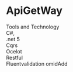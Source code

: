 # ApiGetWay

 Tools and Technology \
C#,\
.net 5 \
Cqrs \
Ocelot \
Restful\
Fluentvalidation 
omidAdd